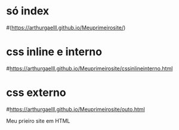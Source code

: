 # só index
#(https://arthurgaelll.github.io/Meuprimeirosite/)
# css inline e interno
#https://arthurgaelll.github.io/Meuprimeirosite/cssinlineinterno.html
# css externo
#https://arthurgaelll.github.io/Meuprimeirosite/outo.html

Meu prieiro site em HTML
